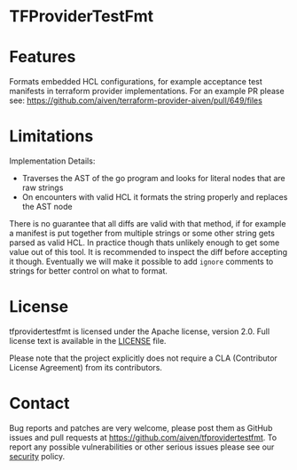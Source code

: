 TFProviderTestFmt
=================

Features
============

Formats embedded HCL configurations, for example acceptance test manifests in terraform provider implementations. For an example PR please see: https://github.com/aiven/terraform-provider-aiven/pull/649/files

Limitations
============

Implementation Details:
* Traverses the AST of the go program and looks for literal nodes that are raw strings
* On encounters with valid HCL it formats the string properly and replaces the AST node

There is no guarantee that all diffs are valid with that method, if for example a manifest is put together from multiple strings or some other string gets parsed as valid HCL. In practice though thats unlikely enough to get some value out of this tool. It is recommended to inspect the diff before accepting it though. Eventually we will make it possible to add `ignore` comments to strings for better control on what to format. 

License
============
tfprovidertestfmt is licensed under the Apache license, version 2.0. Full license text is available in the [LICENSE](LICENSE) file.

Please note that the project explicitly does not require a CLA (Contributor License Agreement) from its contributors.

Contact
============
Bug reports and patches are very welcome, please post them as GitHub issues and pull requests at https://github.com/aiven/tfprovidertestfmt.
To report any possible vulnerabilities or other serious issues please see our [security](SECURITY.md) policy.
